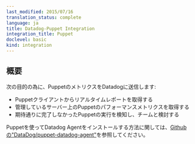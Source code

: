```yaml
---
last_modified: 2015/07/16
translation_status: complete
language: ja
title: Datadog-Puppet Integration
integration_title: Puppet
doclevel: basic
kind: integration
---
```


<!-- ## Overview
 -->

## 概要



<!-- Connect Puppet to Datadog in order to:

- Get real-time reports on Puppet Agent runs.
- Track key Puppet performance metrics across all your servers.
- Quickly identify and discuss failed Puppet runs with your team

To install the Datadog Agent via Puppet, please see [here](https://github.com/datadog/puppet-datadog-agent). -->

次の目的の為に、PuppetのメトリクスをDatadogに送信します:

- Puppetクライアントからリアルタイムレポートを取得する
- 管理しているサーバー上のPuppetのパフォーマンスメトリクスを取得する
- 期待通りに完了しなかったPuppetの実行を検知し、チームと検討する

Puppetを使ってDatadog Agentをインストールする方法に関しては、[Githubの"DataDog/puppet-datadog-agent"](http://docs.datadoghq.com/ja/guides/chef/)を参照してください。
